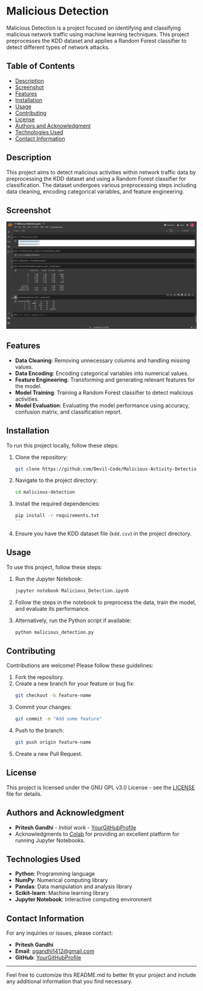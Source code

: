 # Malicious Detection

Malicious Detection is a project focused on identifying and classifying malicious network traffic using machine learning techniques. This project preprocesses the KDD dataset and applies a Random Forest classifier to detect different types of network attacks.

## Table of Contents

- [Description](#description)
- [Screenshot](#screenshot)
- [Features](#features)
- [Installation](#installation)
- [Usage](#usage)
- [Contributing](#contributing)
- [License](#license)
- [Authors and Acknowledgment](#authors-and-acknowledgment)
- [Technologies Used](#technologies-used)
- [Contact Information](#contact-information)

## Description

This project aims to detect malicious activities within network traffic data by preprocessing the KDD dataset and using a Random Forest classifier for classification. The dataset undergoes various preprocessing steps including data cleaning, encoding categorical variables, and feature engineering.

## Screenshot

![Alt Text](/screenshots/accuracy.png)

## Features

- **Data Cleaning**: Removing unnecessary columns and handling missing values.
- **Data Encoding**: Encoding categorical variables into numerical values.
- **Feature Engineering**: Transforming and generating relevant features for the model.
- **Model Training**: Training a Random Forest classifier to detect malicious activities.
- **Model Evaluation**: Evaluating the model performance using accuracy, confusion matrix, and classification report.

## Installation

To run this project locally, follow these steps:

1. Clone the repository:
    ```bash
    git clone https://github.com/Devil-Code/Malicious-Activity-Detection.git
    ```

2. Navigate to the project directory:
    ```bash
    cd malicious-detection
    ```

3. Install the required dependencies:
    ```bash
    pip install -r requirements.txt
    ``

4. Ensure you have the KDD dataset file (`kdd.csv`) in the project directory.

## Usage

To use this project, follow these steps:

1. Run the Jupyter Notebook:
    ```bash
    jupyter notebook Malicious_Detection.ipynb
    ```

2. Follow the steps in the notebook to preprocess the data, train the model, and evaluate its performance.

3. Alternatively, run the Python script if available:
    ```bash
    python malicious_detection.py
    ```

## Contributing

Contributions are welcome! Please follow these guidelines:

1. Fork the repository.
2. Create a new branch for your feature or bug fix:
    ```bash
    git checkout -b feature-name
    ```
3. Commit your changes:
    ```bash
    git commit -m "Add some feature"
    ```
4. Push to the branch:
    ```bash
    git push origin feature-name
    ```
5. Create a new Pull Request.

## License

This project is licensed under the GNU GPL v3.0 License - see the [LICENSE](LICENSE) file for details.

## Authors and Acknowledgment

- **Pritesh Gandhi** - *Initial work* - [YourGitHubProfile](https://github.com/Devil-Code)
- Acknowledgments to [Colab](https://colab.research.google.com/) for providing an excellent platform for running Jupyter Notebooks.

## Technologies Used

- **Python**: Programming language
- **NumPy**: Numerical computing library
- **Pandas**: Data manipulation and analysis library
- **Scikit-learn**: Machine learning library
- **Jupyter Notebook**: Interactive computing environment

## Contact Information

For any inquiries or issues, please contact:
- **Pritesh Gandhi**
- **Email**: pgandhi1412@gmail.com
- **GitHub**: [YourGitHubProfile](https://github.com/Devil-Code)

---

Feel free to customize this README.md to better fit your project and include any additional information that you find necessary.

